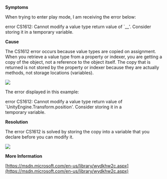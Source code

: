 
        

**Symptoms** 

When trying to enter play mode, I am receiving the error below:

error CS1612: Cannot modify a value type return value of `__'. Consider   
storing it in a temporary variable.

**Cause** 

The CS1612 error occurs because value types are copied on assignment. When you retrieve a value type from a property or indexer, you are getting a copy of the object, not a reference to the object itself. The copy that is returned is not stored by the property or indexer because they are actually methods, not storage locations (variables). 

![](/hc/en-us/article_attachments/202168366/CS1612_a.png)

The error displayed in this example: 

error CS1612: Cannot modify a value type return value of   
`UnityEngine.Transform.position'. Consider storing it in a   
temporary variable.

**Resolution** 

The error CS1612 is solved by storing the copy into a variable that you declare before you can modify it.

![](/hc/en-us/article_attachments/202330253/CS1612_b.png)

**More Information** 

[https://msdn.microsoft.com/en-us/library/wydkhw2c.aspx](https://msdn.microsoft.com/en-us/library/wydkhw2c.aspx)

      